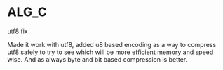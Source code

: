 # ALG_C
utf8 fix

Made it work with utf8, added u8 based encoding as a way to compress utf8 safely to try to see which will be more efficient memory and speed wise. And as always byte and bit based compression is better.
